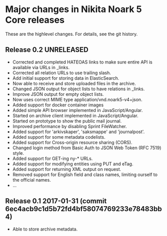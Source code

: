 Major changes in Nikita Noark 5 Core releases
=============================================

These are the highlevel changes.  For details, see the git history.

Release 0.2 UNRELEASED
----------------------

 * Corrected and completed HATEOAS links to make sure entire API is
   available via URLs in \_links.
 * Corrected all relation URLs to use trailing slash.
 * Add initial support for storing data in ElasticSearch.
 * Now able to receive and store uploaded files in the archive.
 * Changed JSON output for object lists to have relations in \_links.
 * Improve JSON output for empty object lists.
 * Now uses correct MIME type application/vnd.noark5-v4+json.
 * Added support for docker container images
 * Added simple API browser implemented in JavaScript/Angular.
 * Started on archive client implemented in JavaScript/Angular.
 * Started on prototype to show the public mail journal.
 * Improved performance by disabling Sprint FileWatcher.
 * Added support for 'arkivskaper', 'saksmappe' and 'journalpost'.
 * Added support for some metadata codelists.
 * Added support for Cross-origin resource sharing (CORS).
 * Changed login method from Basic Auth to JSON Web Token (RFC 7519) style.
 * Added support for GET-ing ny-* URLs.
 * Added support for modifying entities using PUT and eTag.
 * Added support for returning XML output on request.
 * Removed support for English field and class names, limiting ourself
   to the official names.
 * ...

Release 0.1 2017-01-31 (commit 6ec4acb9c1d5b72fd4bf58074769233e78483bb4)
-----------------------
 * Able to store archive metadata.
